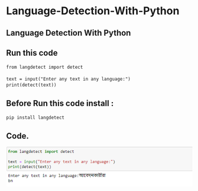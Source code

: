 # Language-Detection-With-Python
## Language Detection With Python

## Run this code
```
from langdetect import detect

text = input("Enter any text in any language:")
print(detect(text))
```

## Before Run this code install :
```
pip install langdetect
```

## Code. 
![Code](https://github.com/NowshadRuhan/Language-Detection-With-Python/blob/main/bn.png?raw=true) 
